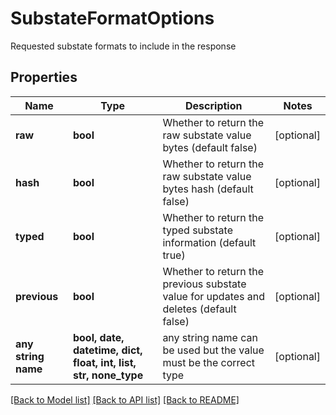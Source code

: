 # SubstateFormatOptions

Requested substate formats to include in the response

## Properties
Name | Type | Description | Notes
------------ | ------------- | ------------- | -------------
**raw** | **bool** | Whether to return the raw substate value bytes (default false) | [optional] 
**hash** | **bool** | Whether to return the raw substate value bytes hash (default false) | [optional] 
**typed** | **bool** | Whether to return the typed substate information (default true) | [optional] 
**previous** | **bool** | Whether to return the previous substate value for updates and deletes (default false) | [optional] 
**any string name** | **bool, date, datetime, dict, float, int, list, str, none_type** | any string name can be used but the value must be the correct type | [optional]

[[Back to Model list]](../README.md#documentation-for-models) [[Back to API list]](../README.md#documentation-for-api-endpoints) [[Back to README]](../README.md)


